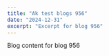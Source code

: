 ```yaml
---
title: "Ak test blogs 956"
date: "2024-12-31"
excerpt: "Excerpt for blog 956"
---
```


Blog content for blog 956